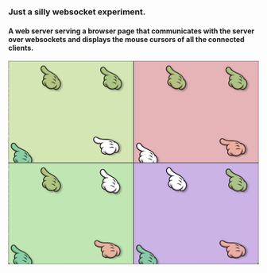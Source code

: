 ### Just a silly websocket experiment.
#### A web server serving a browser page that communicates with the server over websockets and displays the mouse cursors of all the connected clients.

![image](https://github.com/vindolin/multimouse/blob/main/dev/multimouse.png)
